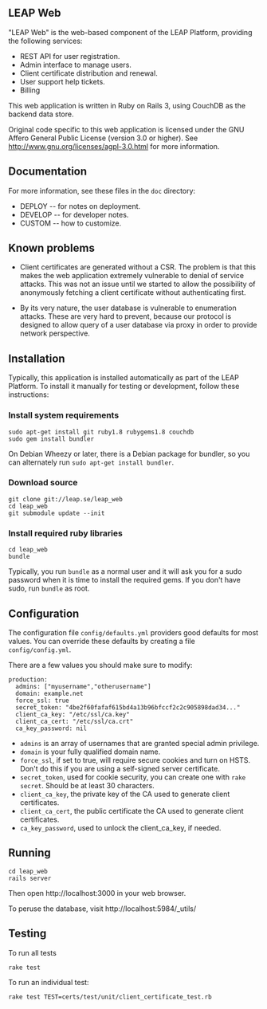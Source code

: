 LEAP Web
---------------------

"LEAP Web" is the web-based component of the LEAP Platform, providing the following services:

* REST API for user registration.
* Admin interface to manage users.
* Client certificate distribution and renewal.
* User support help tickets.
* Billing

This web application is written in Ruby on Rails 3, using CouchDB as the backend data store.

Original code specific to this web application is licensed under the GNU Affero General Public License (version 3.0 or higher). See http://www.gnu.org/licenses/agpl-3.0.html for more information.

Documentation
---------------------------

For more information, see these files in the ``doc`` directory:

* DEPLOY -- for notes on deployment.
* DEVELOP -- for developer notes.
* CUSTOM -- how to customize.

Known problems
---------------------------

* Client certificates are generated without a CSR. The problem is that this makes the web
  application extremely vulnerable to denial of service attacks. This was not an issue until we
  started to allow the possibility of anonymously fetching a client certificate without
  authenticating first.

* By its very nature, the user database is vulnerable to enumeration attacks. These are
  very hard to prevent, because our protocol is designed to allow query of a user database via
  proxy in order to provide network perspective.

Installation
---------------------------

Typically, this application is installed automatically as part of the LEAP Platform. To install it manually for testing or development, follow these instructions:

### Install system requirements

    sudo apt-get install git ruby1.8 rubygems1.8 couchdb
    sudo gem install bundler

On Debian Wheezy or later, there is a Debian package for bundler, so you can alternately run ``sudo apt-get install bundler``.

### Download source

    git clone git://leap.se/leap_web
    cd leap_web
    git submodule update --init

### Install required ruby libraries

    cd leap_web
    bundle

Typically, you run ``bundle`` as a normal user and it will ask you for a sudo password when it is time to install the required gems. If you don't have sudo, run ``bundle`` as root.

Configuration
----------------------------

The configuration file `config/defaults.yml` providers good defaults for most
values. You can override these defaults by creating a file `config/config.yml`.

There are a few values you should make sure to modify:

    production:
      admins: ["myusername","otherusername"]
      domain: example.net
      force_ssl: true
      secret_token: "4be2f60fafaf615bd4a13b96bfccf2c2c905898dad34..."
      client_ca_key: "/etc/ssl/ca.key"
      client_ca_cert: "/etc/ssl/ca.crt"
      ca_key_password: nil

* `admins` is an array of usernames that are granted special admin privilege.
* `domain` is your fully qualified domain name.
* `force_ssl`, if set to true, will require secure cookies and turn on HSTS. Don't do this if you are using a self-signed server certificate.
* `secret_token`, used for cookie security, you can create one with `rake secret`. Should be at least 30 characters.
* `client_ca_key`, the private key of the CA used to generate client certificates.
* `client_ca_cert`, the public certificate the CA used to generate client certificates.
* `ca_key_password`, used to unlock the client_ca_key, if needed.

Running
-----------------------------

    cd leap_web
    rails server

Then open http://localhost:3000 in your web browser.

To peruse the database, visit http://localhost:5984/_utils/

Testing
--------------------------------

To run all tests

    rake test

To run an individual test:

    rake test TEST=certs/test/unit/client_certificate_test.rb
